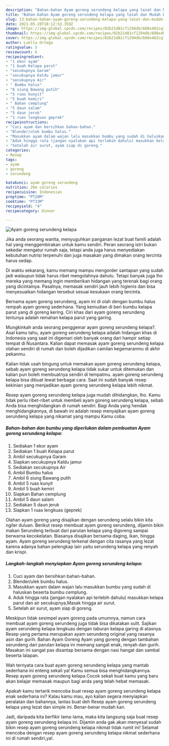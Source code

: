 ```yaml
---
description: "Bahan-bahan Ayam goreng serundeng kelapa yang lezat dan Mudah Dibuat"
title: "Bahan-bahan Ayam goreng serundeng kelapa yang lezat dan Mudah Dibuat"
slug: 13-bahan-bahan-ayam-goreng-serundeng-kelapa-yang-lezat-dan-mudah-dibuat
date: 2021-05-28T18:12:53.359Z
image: https://img-global.cpcdn.com/recipes/02b21d81cf1294db/680x482cq70/ayam-goreng-serundeng-kelapa-foto-resep-utama.jpg
thumbnail: https://img-global.cpcdn.com/recipes/02b21d81cf1294db/680x482cq70/ayam-goreng-serundeng-kelapa-foto-resep-utama.jpg
cover: https://img-global.cpcdn.com/recipes/02b21d81cf1294db/680x482cq70/ayam-goreng-serundeng-kelapa-foto-resep-utama.jpg
author: Luella Ortega
ratingvalue: 5
reviewcount: 6
recipeingredient:
- "1 ekor ayam"
- "1 buah Kelapa parut"
- "secukupnya Garam"
- "secukupnya Kaldu jamur"
- "secukupnya Air"
- " Bumbu halus"
- "6 siung Bawang putih"
- "5 ruas kunyit"
- "5 buah kemiri"
- " Bahan cemplung"
- "5 daun salam"
- "5 daun jeruk"
- "1 ruas lengkuas geprek"
recipeinstructions:
- "Cuci ayam dan bersihkan bahan-bahan."
- "Blender/ulek bumbu halus."
- "Masukkan ayam dalam wajan lalu masukkan bumbu yang sudah di haluskan beserta bumbu cemplung."
- "Aduk hingga rata (jangan nyalakan api terlebih dahulu) masukkan kelapa parut dan air secukupnya,Masak hingga air surut."
- "Setelah air surut, ayam siap di goreng."
categories:
- Resep
tags:
- ayam
- goreng
- serundeng

katakunci: ayam goreng serundeng 
nutrition: 264 calories
recipecuisine: Indonesian
preptime: "PT20M"
cooktime: "PT33M"
recipeyield: "4"
recipecategory: Dinner

---
```



![Ayam goreng serundeng kelapa](https://img-global.cpcdn.com/recipes/02b21d81cf1294db/680x482cq70/ayam-goreng-serundeng-kelapa-foto-resep-utama.jpg)

Jika anda seorang wanita, menyuguhkan panganan lezat buat famili adalah hal yang menggembirakan untuk kamu sendiri. Peran seorang istri bukan sekedar mengatur rumah saja, tetapi anda juga harus menyediakan kebutuhan nutrisi terpenuhi dan juga masakan yang dimakan orang tercinta harus sedap.

Di waktu  sekarang, kamu memang mampu mengorder santapan yang sudah jadi walaupun tidak harus ribet mengolahnya dahulu. Tetapi banyak juga lho mereka yang memang ingin memberikan hidangan yang terenak bagi orang yang dicintainya. Pasalnya, memasak sendiri jauh lebih higienis dan bisa menyesuaikan hidangan tersebut sesuai kesukaan orang tercinta. 

Bernama ayam goreng serundeng, ayam ini di olah dengan bumbu halus rempah ayam goreng sederhana. Yang kemudian di beri bumbu kelapa parut yang di goreng kering. Ciri khas dari ayam goreng serundeng tentunya adalah remahan kelapa parut yang garing.

Mungkinkah anda seorang penggemar ayam goreng serundeng kelapa?. Asal kamu tahu, ayam goreng serundeng kelapa adalah hidangan khas di Indonesia yang saat ini digemari oleh banyak orang dari hampir setiap tempat di Nusantara. Kalian dapat memasak ayam goreng serundeng kelapa olahan sendiri di rumah dan boleh dijadikan camilan kegemaranmu di akhir pekanmu.

Kalian tidak usah bingung untuk memakan ayam goreng serundeng kelapa, sebab ayam goreng serundeng kelapa tidak sukar untuk ditemukan dan kalian pun boleh membuatnya sendiri di tempatmu. ayam goreng serundeng kelapa bisa dibuat lewat berbagai cara. Saat ini sudah banyak resep kekinian yang menjadikan ayam goreng serundeng kelapa lebih nikmat.

Resep ayam goreng serundeng kelapa juga mudah dihidangkan, lho. Kamu tidak perlu ribet-ribet untuk membeli ayam goreng serundeng kelapa, sebab Anda bisa menghidangkan di rumah sendiri. Bagi Anda yang hendak menghidangkannya, di bawah ini adalah resep menyajikan ayam goreng serundeng kelapa yang nikamat yang mampu Kamu coba.

<!--inarticleads1-->

##### Bahan-bahan dan bumbu yang diperlukan dalam pembuatan Ayam goreng serundeng kelapa:

1. Sediakan 1 ekor ayam
1. Sediakan 1 buah Kelapa parut
1. Ambil secukupnya Garam
1. Siapkan secukupnya Kaldu jamur
1. Sediakan secukupnya Air
1. Ambil  Bumbu halus
1. Ambil 6 siung Bawang putih
1. Ambil 5 ruas kunyit
1. Ambil 5 buah kemiri
1. Siapkan  Bahan cemplung
1. Ambil 5 daun salam
1. Sediakan 5 daun jeruk
1. Siapkan 1 ruas lengkuas (geprek)


Olahan ayam goreng yang disajikan dengan serundeng selalu bikin kita ngiler duluan. Berikut resep membuat ayam goreng serundeng, dijamin bikin makan Serundeng terbuat dari parutan kelapa yang digoreng sampai berwarna kecokelatan. Biasanya disajikan bersama daging, ikan, hingga ayam. Ayam goreng serundeng terkenal dengan cita rasanya yang lezat karena adanya bahan pelengkap lain yaitu serundeng kelapa yang renyah dan krispi. 

<!--inarticleads2-->

##### Langkah-langkah menyiapkan Ayam goreng serundeng kelapa:

1. Cuci ayam dan bersihkan bahan-bahan.
1. Blender/ulek bumbu halus.
1. Masukkan ayam dalam wajan lalu masukkan bumbu yang sudah di haluskan beserta bumbu cemplung.
1. Aduk hingga rata (jangan nyalakan api terlebih dahulu) masukkan kelapa parut dan air secukupnya,Masak hingga air surut.
1. Setelah air surut, ayam siap di goreng.


Meskipun tidak sesimpel ayam goreng pada umumnya, namun cara membuat ayam goreng serundeng juga tidak bisa dikatakan sulit. Sajikan ayam serundeng kelapa lengkuas dengan taburan kelapa garing di atasnya. Resep yang pertama merupakan ayam serundeng original yang rasanya asin dan gurih. Bahan Ayam Goreng Ayam yang goreng dengan tambahan serundeng dari parutan kelapa ini memang sangat enak, renyah dan gurih. Masakan ini sangat pas disantap bersama dengan nasi hangat dan sambal beserta lalapan. 

Wah ternyata cara buat ayam goreng serundeng kelapa yang mantab sederhana ini enteng sekali ya! Kamu semua bisa menghidangkannya. Resep ayam goreng serundeng kelapa Cocok sekali buat kamu yang baru akan belajar memasak maupun bagi anda yang telah hebat memasak.

Apakah kamu tertarik mencoba buat resep ayam goreng serundeng kelapa enak sederhana ini? Kalau kamu mau, ayo kalian segera menyiapkan peralatan dan bahannya, lantas buat deh Resep ayam goreng serundeng kelapa yang lezat dan simple ini. Benar-benar mudah kan. 

Jadi, daripada kita berfikir lama-lama, maka kita langsung saja buat resep ayam goreng serundeng kelapa ini. Dijamin anda gak akan menyesal sudah bikin resep ayam goreng serundeng kelapa nikmat tidak rumit ini! Selamat mencoba dengan resep ayam goreng serundeng kelapa nikmat sederhana ini di rumah sendiri,ya!.

